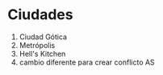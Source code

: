 # Ciudades

1. Ciudad Gótica
2. Metrópolis
3. Hell's Kitchen
4. cambio diferente para crear conflicto AS
